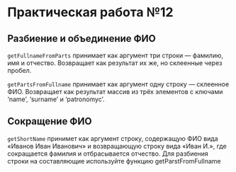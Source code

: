 # Практическая работа №12 

## Разбиение и объединение ФИО

`getFullnameFromParts` принимает как аргумент три строки — фамилию, имя и отчество. Возвращает как результат их же, но склеенные через пробел.

`getPartsFromFullname` принимает как аргумент одну строку — склеенное ФИО. Возвращает как результат массив из трёх элементов с ключами ‘name’, ‘surname’ и ‘patronomyc’.

## Сокращение ФИО

`getShortName` принимет как аргумент строку, содержащую ФИО вида «Иванов Иван Иванович» и возвращающую строку вида «Иван И.», где сокращается фамилия и отбрасывается отчество. Для разбиения строки на составляющие используйте функцию getParstFromFullname